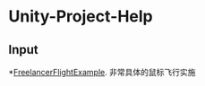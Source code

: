 # Unity-Project-Help
## Input
*[FreelancerFlightExample](https://github.com/brihernandez/FreelancerFlightExample).  非常具体的鼠标飞行实施
